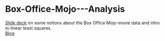 # Box-Office-Mojo---Analysis

[Slide deck](https://docs.google.com/presentation/d/1GLkTnWRyj4v8bTs55frT6jBn3Vv_8z6fsjY_XuADVbY/edit#slide=id.g10f7417bd3_0_19)
on some notions about the Box Office Mojo movie data and intro to linear least squares.   
[Blog](http://lpalova.github.io/Linear-Regresion-Toy-Model/)
